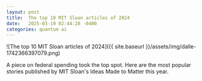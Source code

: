 ```yaml
---
layout: post
title:  The top 10 MIT Sloan articles of 2024
date:   2025-03-19 02:44:28 -0400
categories: quantum ai
---
```


![The top 10 MIT Sloan articles of 2024]({{ site.baseurl }}/assets/img/dalle-1742366397079.png)

A piece on federal spending took the top spot. Here are the most popular stories published by MIT Sloan's Ideas Made to Matter this year.

<!-- Add info graph here -->
